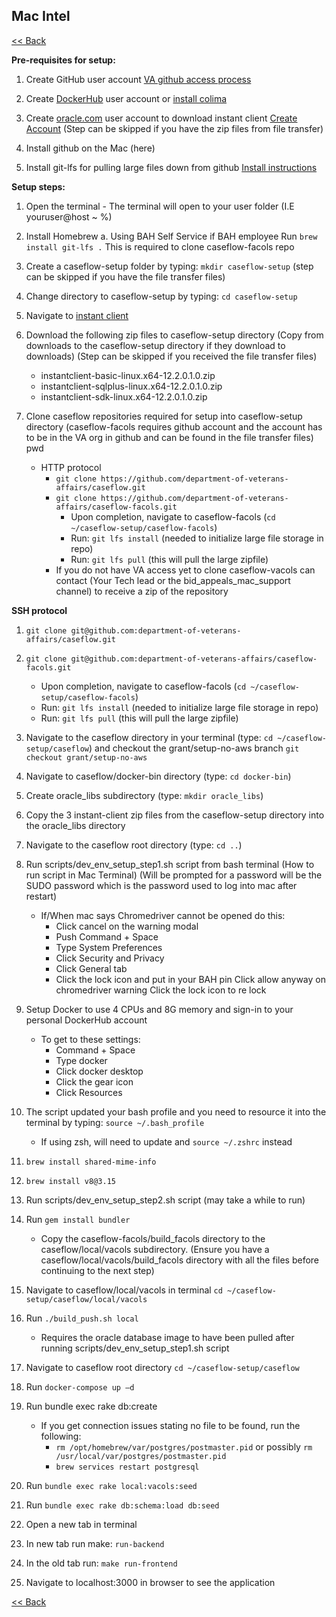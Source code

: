 ## Mac Intel  ##################################################

[<< Back](README)

**Pre-requisites for setup:**

1. Create GitHub user account [VA github access process](https://department-of-veterans-affairs.github.io/github-handbook/guides/onboarding/getting-access)

2. Create [DockerHub](https://hub.docker.com/signup) user account or [install colima](https://github.com/abiosoft/colima#installation)

3. Create [oracle.com](http://oracle.com/) user account to download instant client [Create Account](https://profile.oracle.com/myprofile/account/create-account.jspx) (Step can be skipped if you have the zip files from file transfer)

4. Install github on the Mac (here)

5. Install git-lfs for pulling large files down from github [Install instructions](https://git-lfs.github.com/)

**Setup steps:**

1. Open the terminal - The terminal will open to your user folder (I.E youruser@host ~ %)
2. Install Homebrew
    a. Using BAH Self Service if BAH employee Run ```brew install git-lfs .``` This is required to clone caseflow-facols repo

3. Create a caseflow-setup folder by typing: `mkdir caseflow-setup` (step can be skipped if you have the file transfer files)

4. Change directory to caseflow-setup by typing: `cd caseflow-setup`

5. Navigate to [instant client](https://www.oracle.com/database/tecdchnologies/instant-client/linux-x86-64-downloads.html)

6. Download the following zip files to caseflow-setup directory (Copy from downloads to the caseflow-setup directory if they download to downloads) (Step can be skipped if you received the file transfer files)
    * instantclient-basic-linux.x64-12.2.0.1.0.zip
    * instantclient-sqlplus-linux.x64-12.2.0.1.0.zip
    * instantclient-sdk-linux.x64-12.2.0.1.0.zip

7. Clone caseflow repositories required for setup into caseflow-setup directory (caseflow-facols requires github account and the account has to be in the VA org in github and can be found in the file transfer files) pwd
    * HTTP protocol
        * `git clone https://github.com/department-of-veterans-affairs/caseflow.git`
        * `git clone https://github.com/department-of-veterans-affairs/caseflow-facols.git`
            * Upon completion, navigate to caseflow-facols (`cd ~/caseflow-setup/caseflow-facols`)
            * Run: `git lfs install` (needed to initialize large file storage in repo)
            * Run: `git lfs pull` (this will pull the large zipfile)
        * If you do not have VA access yet to clone caseflow-vacols can contact (Your Tech lead or the bid_appeals_mac_support channel) to receive a zip of the repository

**SSH protocol**

1. `git clone git@github.com:department-of-veterans-affairs/caseflow.git`

2. `git clone git@github.com:department-of-veterans-affairs/caseflow-facols.git`
    * Upon completion, navigate to caseflow-facols (`cd ~/caseflow-setup/caseflow-facols`)
    * Run: `git lfs install` (needed to initialize large file storage in repo)
    * Run: `git lfs pull` (this will pull the large zipfile)

3. Navigate to the caseflow directory in your terminal (type: `cd ~/caseflow-setup/caseflow`) and checkout the grant/setup-no-aws branch `git checkout grant/setup-no-aws`

4. Navigate to caseflow/docker-bin directory (type: `cd docker-bin`)

5. Create oracle_libs subdirectory (type: `mkdir oracle_libs`)

6. Copy the 3 instant-client zip files from the caseflow-setup directory into the oracle_libs directory

7. Navigate to the caseflow root directory (type: `cd ..`)

8. Run scripts/dev_env_setup_step1.sh script from bash terminal (How to run script in Mac Terminal) (Will be prompted for a password will be the SUDO password which is the password used to log into mac after restart)
    * If/When mac says Chromedriver cannot be opened do this:
        * Click cancel on the warning modal
        * Push Command + Space
        * Type System Preferences
        * Click Security and Privacy
        * Click General tab
        * Click the lock icon and put in your BAH pin Click allow anyway on chromedriver warning Click the lock icon to re lock

9. Setup Docker to use 4 CPUs and 8G memory and sign-in to your personal DockerHub account
    * To get to these settings:
        * Command + Space
        * Type docker
        * Click docker desktop
        * Click the gear icon
        * Click Resources

10. The script updated your bash profile and you need to resource it into the terminal by typing: `source ~/.bash_profile`
    * If using zsh, will need to update and `source ~/.zshrc` instead

11. `brew install shared-mime-info`

12. `brew install v8@3.15`

13. Run scripts/dev_env_setup_step2.sh script (may take a while to run)

14. Run `gem install bundler`
    * Copy the caseflow-facols/build_facols directory to the caseflow/local/vacols subdirectory. (Ensure you have a caseflow/local/vacols/build_facols directory with all the files before continuing to the next step)

15. Navigate to caseflow/local/vacols in terminal `cd ~/caseflow- setup/caseflow/local/vacols`

16. Run `./build_push.sh local`
    * Requires the oracle database image to have been pulled after running scripts/dev_env_setup_step1.sh script

17. Navigate to caseflow root directory `cd ~/caseflow-setup/caseflow`

18. Run `docker-compose up –d`

19. Run bundle exec rake db:create
    * If you get connection issues stating no file to be found, run the following:
        * `rm /opt/homebrew/var/postgres/postmaster.pid` or possibly `rm /usr/local/var/postgres/postmaster.pid`
        * `brew services restart postgresql`

20. Run `bundle exec rake local:vacols:seed`

21. Run `bundle exec rake db:schema:load db:seed`

22. Open a new tab in terminal

23. In new tab run make: ```run-backend```

24. In the old tab run: ```make run-frontend```

25. Navigate to localhost:3000 in browser to see the application

[<< Back](README)
